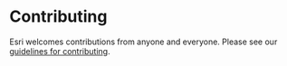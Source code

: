 # Contributing

Esri welcomes contributions from anyone and everyone. Please see our [guidelines for contributing](https://github.com/esri/contributing).